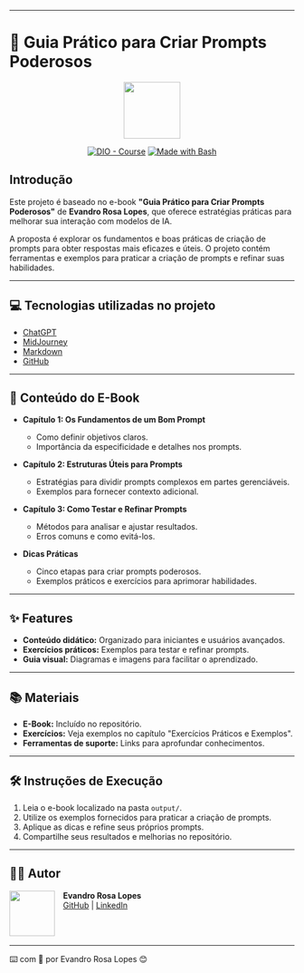 
---

# 📖 Guia Prático para Criar Prompts Poderosos

<p align="center">
    <img width="100" src=".github/assets/banner.png">
</p>

<p align="center">
<a href="https://dio.me/"><img src="https://img.shields.io/badge/DIO-Course-28DA77?logo=youtube" alt="DIO - Course"></a>
<a href="https://www.gnu.org/software/bash/" title="Go to Bash homepage"><img src="https://img.shields.io/badge/Prompt-Project-blue?logo=gnu-bash&amp;logoColor=white" alt="Made with Bash"></a>
</p>

## Introdução

Este projeto é baseado no e-book **"Guia Prático para Criar Prompts Poderosos"** de **Evandro Rosa Lopes**, que oferece estratégias práticas para melhorar sua interação com modelos de IA.

A proposta é explorar os fundamentos e boas práticas de criação de prompts para obter respostas mais eficazes e úteis. O projeto contém ferramentas e exemplos para praticar a criação de prompts e refinar suas habilidades.

---

## 💻 Tecnologias utilizadas no projeto

- [ChatGPT](https://chat.openai.com/)
- [MidJourney](https://www.midjourney.com/app/)
- [Markdown](https://www.markdownguide.org/)
- [GitHub](https://github.com)

---

## 📖 Conteúdo do E-Book

- **Capítulo 1: Os Fundamentos de um Bom Prompt**
  - Como definir objetivos claros.
  - Importância da especificidade e detalhes nos prompts.

- **Capítulo 2: Estruturas Úteis para Prompts**
  - Estratégias para dividir prompts complexos em partes gerenciáveis.
  - Exemplos para fornecer contexto adicional.

- **Capítulo 3: Como Testar e Refinar Prompts**
  - Métodos para analisar e ajustar resultados.
  - Erros comuns e como evitá-los.

- **Dicas Práticas**
  - Cinco etapas para criar prompts poderosos.
  - Exemplos práticos e exercícios para aprimorar habilidades.

---

## ✨ Features

- **Conteúdo didático:** Organizado para iniciantes e usuários avançados.
- **Exercícios práticos:** Exemplos para testar e refinar prompts.
- **Guia visual:** Diagramas e imagens para facilitar o aprendizado.

---

## 📚 Materiais

- **E-Book:** Incluído no repositório.
- **Exercícios:** Veja exemplos no capítulo "Exercícios Práticos e Exemplos".
- **Ferramentas de suporte:** Links para aprofundar conhecimentos.

---

## 🛠️ Instruções de Execução

1. Leia o e-book localizado na pasta `output/`.
2. Utilize os exemplos fornecidos para praticar a criação de prompts.
3. Aplique as dicas e refine seus próprios prompts.
4. Compartilhe seus resultados e melhorias no repositório.

---

## 👨‍💻 Autor

<p>
    <img 
      align="left" 
      margin="10" 
      width="80" 
      src="https://via.placeholder.com/80" 
    />
    <p>
      &nbsp;&nbsp;&nbsp;<strong>Evandro Rosa Lopes</strong><br>
      &nbsp;&nbsp;&nbsp;<a href="#">GitHub</a> | <a href="#">LinkedIn</a>
    </p>
</p>
<br/><br/>

---

⌨️ com 💜 por Evandro Rosa Lopes 😊

